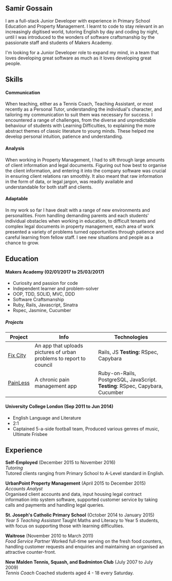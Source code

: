 ## Samir Gossain

I am a full-stack Junior Developer with experience in Primary School Education and Property Management. I learnt to code to stay relevant in an increasingly digitised world, tutoring English by day and coding by night, until I was introduced to the wonders of software craftsmanship by the passionate staff and students of Makers Academy.

I'm looking for a Junior Developer role to expand my mind, in a team that loves developing great software as much as it loves developing great people.

## Skills

#### Communication

When teaching, either as a Tennis Coach, Teaching Assistant, or most recently as a Personal Tutor, understanding the individual's character, and tailoring my communication to suit them was necessary for success. I encountered a range of challenges, from the diverse and unpredictable behaviour of students with Learning Difficulties, to explaining the more abstract themes of classic literature to young minds. These helped me develop personal intuition, patience and understanding.  

#### Analysis

When working in Property Management, I had to sift through large amounts of client information and legal documents. Figuring out how best to organise the client information, and entering it into the company software was crucial in ensuring client relations ran smoothly. It also meant that raw information in the form of data, or legal jargon, was readily available and understandable for both staff and clients.


#### Adaptable

In my work so far I have dealt with a range of new environments and personalities. From handling demanding parents and each students' individual obstacles when working in education, to difficult tenants and complex legal documents in property management, each area of work presented a variety of problems turned opportunities through patience and careful learning from fellow staff. I see new situations and people as a chance to grow.


## Education

#### Makers Academy (02/01/2017 to 25/03/2017)

- Curiosity and passion for code
- Independent learner and problem-solver
- OOP, TDD, SOLID, MVC, DDD
- Software Craftsmanship
- Ruby, Rails, Javascript, Sinatra
- Rspec, Jasmine, Cucumber


##### Projects
| Project  | Info   | Technologies  |
| -------- |--------| ------------- |
|[Fix City](https://github.com/sim-ware/fix-city)| An app that uploads pictures of urban problems to report to council| Rails, JS **Testing:** RSpec, Capybara|
| [PainLess](https://github.com/sim-ware/painLess)| A chronic pain management app| Ruby-on-Rails, PostgreSQL, JavaScript. **Testing**: RSpec, Capybara,  Cucumber|


#### University College London (Sep 2011 to Jun 2014)

- English Language and Literature
- 2:1
- Captained 5-a-side football team, Produced various genres of music, Ultimate Frisbee

## Experience

**Self-Employed** (December 2015 to November 2016)    
*Tutoring*  
Tutored clients ranging from Primary School to A-Level standard in English.

**UrbanPoint Property Management** (April 2015 to December 2015)   
*Accounts Analyst*  
Organised client accounts and data, input housing legal contract information into system software, supported customer service by taking calls and payments and handling legal queries.

**St. Joseph's Catholic Primary School** (October 2014 to January 2015)   
*Year 5 Teaching Assistant*
Taught Maths and Literacy to Year 5 students, with focus on supporting those with learning difficulties.

**Waitrose** (November 2010 to March 2011)   
*Food Service Partner*
Worked full-time serving on the fresh food counters, handling customer requests and enquiries and maintaining an organised an attractive counter-front.

**New Malden Tennis, Squash, and Badminton Club** (July 2007 to July 2009)   
*Tennis Coach*
Coached students aged 4 - 18 every Saturday.

